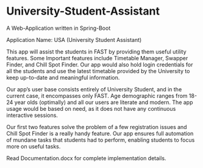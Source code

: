 # University-Student-Assistant
A Web-Application written in Spring-Boot

Application Name: USA (University Student Assistant)

This app will assist the students in FAST by providing them useful utility features. Some Important features include Timetable Manager, Swapper Finder, and Chill Spot Finder. Our app would also hold login credentials for all the students and use the latest timetable provided by the University to keep up-to-date and meaningful information.

Our app’s user base consists entirely of University Student, and in the current case, it encompasses only FAST. Age demographic ranges from 18-24 year olds (optimally) and all our users are literate and modern. The app usage would be based on need, as it does not have any continuous interactive sessions.

Our first two features solve the problem of a few registration issues and Chill Spot Finder is a really handy feature. Our app ensures full automation of mundane tasks that students had to perform, enabling students to focus more on useful tasks.

Read Documentation.docx for complete implementation details.
